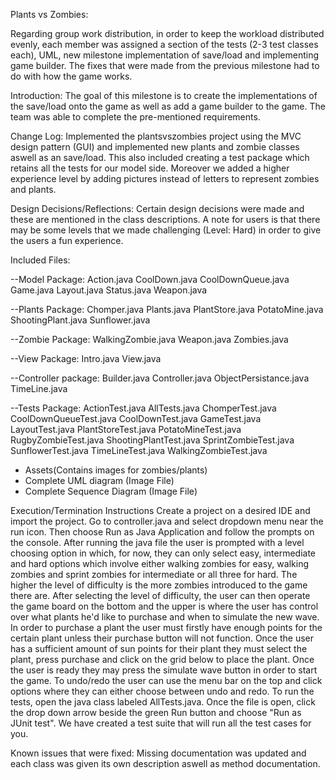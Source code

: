 Plants vs Zombies:

Regarding group work distribution, in order to keep the workload distributed evenly, each member was assigned a section of the tests (2-3 test classes each), UML, new milestone implementation of save/load and implementing game builder. The fixes that were made from the previous milestone had to do with how the game works.

Introduction:
The goal of this milestone is to create the implementations of the save/load onto the game as well as add a game builder to the game. The team was able to complete the pre-mentioned requirements.

Change Log: 
Implemented the plantsvszombies project using the MVC design pattern (GUI) and implemented new plants and zombie classes aswell as an save/load. This also included creating a test package which retains all the tests for our model side. Moreover we added a higher experience level by adding pictures instead of letters to represent zombies and plants.

Design Decisions/Reflections: Certain design decisions were made and these are mentioned in the class descriptions. A note for users is that there may be some levels that we made challenging (Level: Hard) in order to give the users a fun experience.



Included Files:

--Model Package:
Action.java
CoolDown.java
CoolDownQueue.java
Game.java
Layout.java
Status.java
Weapon.java

--Plants Package:
Chomper.java
Plants.java
PlantStore.java
PotatoMine.java
ShootingPlant.java
Sunflower.java

--Zombie Package:
WalkingZombie.java
Weapon.java
Zombies.java

--View Package:
Intro.java
View.java

--Controller package:
Builder.java
Controller.java
ObjectPersistance.java
TimeLine.java

--Tests Package:
ActionTest.java
AllTests.java
ChomperTest.java
CoolDownQueueTest.java
CoolDownTest.java
GameTest.java
LayoutTest.java
PlantStoreTest.java
PotatoMineTest.java
RugbyZombieTest.java
ShootingPlantTest.java
SprintZombieTest.java
SunflowerTest.java
TimeLineTest.java
WalkingZombieTest.java

- Assets(Contains images for zombies/plants)
- Complete UML diagram (Image File)
- Complete Sequence Diagram (Image File)

Execution/Termination Instructions
Create a project on a desired IDE and import the project. Go to controller.java and select dropdown menu near the run icon. Then choose Run as Java Application and follow the prompts on the console.
After running the java file the user is prompted with a level choosing option in which, for now, they can only select easy, intermediate and hard options which involve either walking zombies for easy, walking zombies and sprint zombies for intermediate or all three for hard. The higher the level of difficulty is the more zombies introduced to the game there are.
After selecting the level of difficulty, the user can then operate the game board on the bottom and the upper is where the user has control over what plants he'd like to purchase and when to simulate the new wave. In order to purchase a plant the user must firstly have enough points for the certain plant unless their purchase button will not function. Once the user has a sufficient amount of sun points for their plant they must select the plant, press purchase and click on the grid below to place the plant. Once the user is ready they may press the simulate wave button in order to start the game.
To undo/redo the user can use the menu bar on the top and click options where they can either choose between undo and redo.
To run the tests, open the java class labeled AllTests.java. Once the file is open, click the drop down arrow beside the green Run button and choose "Run as JUnit test". We have created a test suite that will run all the test cases for you.
 
Known issues that were fixed: Missing documentation was updated and each class was given its own description aswell as method documentation.
